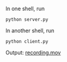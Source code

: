 In one shell, run 
```shell
python server.py
```

In another shell, run 
```shell
python client.py
```

Output:
[recording.mov](recording.mov)